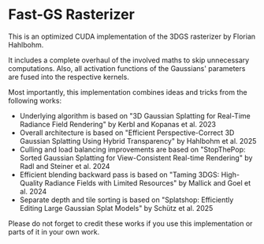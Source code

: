 # Fast-GS Rasterizer

This is an optimized CUDA implementation of the 3DGS rasterizer by Florian Hahlbohm.

It includes a complete overhaul of the involved maths to skip unnecessary computations.
Also, all activation functions of the Gaussians' parameters are fused into the respective kernels.

Most importantly, this implementation combines ideas and tricks from the following works:

- Underlying algorithm is based on "3D Gaussian Splatting for Real-Time Radiance Field Rendering" by Kerbl and Kopanas et al. 2023
- Overall architecture is based on "Efficient Perspective-Correct 3D Gaussian Splatting Using Hybrid Transparency" by Hahlbohm et al. 2025
- Culling and load balancing improvements are based on "StopThePop: Sorted Gaussian Splatting for View-Consistent Real-time Rendering" by Radl and Steiner et al. 2024
- Efficient blending backward pass is based on "Taming 3DGS: High-Quality Radiance Fields with Limited Resources" by Mallick and Goel et al. 2024
- Separate depth and tile sorting is based on "Splatshop: Efficiently Editing Large Gaussian Splat Models" by Schütz et al. 2025

Please do not forget to credit these works if you use this implementation or parts of it in your own work.